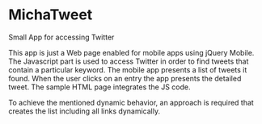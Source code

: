 # MichaTweet
Small App for accessing Twitter


This app is just a Web page enabled for mobile apps using jQuery Mobile.
The Javascript part is used to access Twitter in order to find tweets that contain a particular keyword.
The mobile app presents a list of tweets it found. When the user clicks on an entry the app presents the detailed tweet.
The sample HTML page integrates the JS code.

To achieve the mentioned dynamic behavior, an approach is required that creates the list including all links dynamically.
